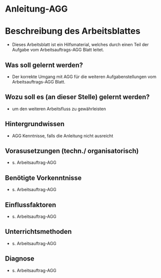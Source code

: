 # Anleitung-AGG

# Beschreibung des Arbeitsblattes
   * Dieses Arbeitsblatt ist ein Hilfsmaterial,
   welches durch einen Teil der Aufgabe vom Arbeitsauftrags-AGG Blatt leitet.

##  Was soll gelernt werden?
   * Der korrekte Umgang mit AGG für die weiteren Aufgabenstellungen
   vom Arbeitsauftrags-AGG Blatt.

## Wozu soll es (an dieser Stelle) gelernt werden?
   * um den weiteren Arbeitsfluss zu gewährleisten

## Hintergrundwissen 
   * AGG Kenntnisse, falls die Anleitung nicht ausreicht

## Vorasusetzungen (techn./ organisatorisch)
   * s. Arbeitsauftrag-AGG

## Benötigte Vorkenntnisse
   * s. Arbeitsauftrag-AGG

## Einflussfaktoren
   * s. Arbeitsauftrag-AGG

## Unterrichtsmethoden
   * s. Arbeitsauftrag-AGG

## Diagnose
   * s. Arbeitsauftrag-AGG

